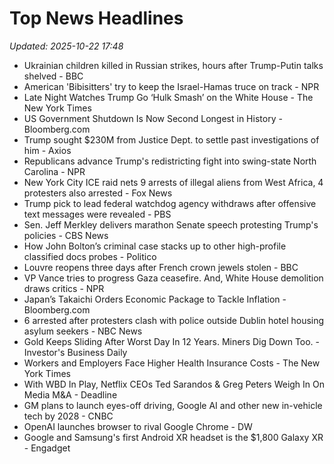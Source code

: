 # Top News Headlines

_Updated: 2025-10-22 17:48_

- Ukrainian children killed in Russian strikes, hours after Trump-Putin talks shelved - BBC
- American 'Bibisitters' try to keep the Israel-Hamas truce on track - NPR
- Late Night Watches Trump Go ‘Hulk Smash’ on the White House - The New York Times
- US Government Shutdown Is Now Second Longest in History - Bloomberg.com
- Trump sought $230M from Justice Dept. to settle past investigations of him - Axios
- Republicans advance Trump's redistricting fight into swing-state North Carolina - NPR
- New York City ICE raid nets 9 arrests of illegal aliens from West Africa, 4 protesters also arrested - Fox News
- Trump pick to lead federal watchdog agency withdraws after offensive text messages were revealed - PBS
- Sen. Jeff Merkley delivers marathon Senate speech protesting Trump's policies - CBS News
- How John Bolton’s criminal case stacks up to other high-profile classified docs probes - Politico
- Louvre reopens three days after French crown jewels stolen - BBC
- VP Vance tries to progress Gaza ceasefire. And, White House demolition draws critics - NPR
- Japan’s Takaichi Orders Economic Package to Tackle Inflation - Bloomberg.com
- 6 arrested after protesters clash with police outside Dublin hotel housing asylum seekers - NBC News
- Gold Keeps Sliding After Worst Day In 12 Years. Miners Dig Down Too. - Investor's Business Daily
- Workers and Employers Face Higher Health Insurance Costs - The New York Times
- With WBD In Play, Netflix CEOs Ted Sarandos & Greg Peters Weigh In On Media M&A - Deadline
- GM plans to launch eyes-off driving, Google AI and other new in-vehicle tech by 2028 - CNBC
- OpenAI launches browser to rival Google Chrome - DW
- Google and Samsung's first Android XR headset is the $1,800 Galaxy XR - Engadget